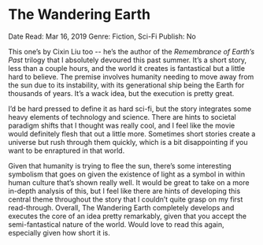 # The Wandering Earth

Date Read: Mar 16, 2019
Genre: Fiction, Sci-Fi
Publish: No

This one’s by Cixin Liu too -- he’s the author of the *Remembrance of Earth’s Past* trilogy that I absolutely devoured this past summer. It’s a short story, less than a couple hours, and the world it creates is fantastical but a little hard to believe. The premise involves humanity needing to move away from the sun due to its instability, with its generational ship being the Earth for thousands of years. It’s a wack idea, but the execution is pretty great.

I’d be hard pressed to define it as hard sci-fi, but the story integrates some heavy elements of technology and science. There are hints to societal paradigm shifts that I thought was really cool, and I feel like the movie would definitely flesh that out a little more. Sometimes short stories create a universe but rush through them quickly, which is a bit disappointing if you want to be enraptured in that world.

Given that humanity is trying to flee the sun, there’s some interesting symbolism that goes on given the existence of light as a symbol in within human culture that’s shown really well. It would be great to take on a more in-depth analysis of this, but I feel like there are hints of developing this central theme throughout the story that I couldn’t quite grasp on my first read-through. Overall, The Wandering Earth completely develops and executes the core of an idea pretty remarkably, given that you accept the semi-fantastical nature of the world. Would love to read this again, especially given how short it is.